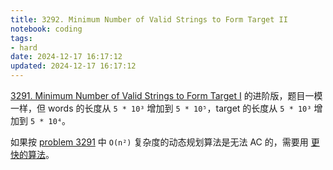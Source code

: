 ```yaml
---
title: 3292. Minimum Number of Valid Strings to Form Target II
notebook: coding
tags:
- hard
date: 2024-12-17 16:17:12
updated: 2024-12-17 16:17:12
---
```

[3291. Minimum Number of Valid Strings to Form Target I](3291-minimum-number-of-valid-strings-to-form-target-i) 的进阶版，题目一模一样，但 words 的长度从 `5 * 10³` 增加到 `5 * 10⁵`，target 的长度从 `5 * 10³` 增加到 `5 * 10⁴`。

如果按 [problem 3291](3291-minimum-number-of-valid-strings-to-form-target-i) 中 `O(n²)` 复杂度的动态规划算法是无法 AC 的，需要用 [更快的算法](3291-minimum-number-of-valid-strings-to-form-target-i#Faster-AC-自动机)。
